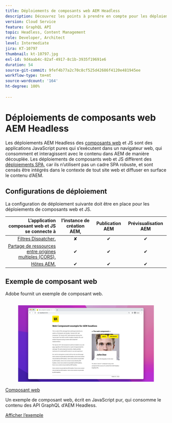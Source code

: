 ```yaml
---
title: Déploiements de composants web AEM Headless
description: Découvrez les points à prendre en compte pour les déploiements AEM Headless basés sur des composants web et JS purs.
version: Cloud Service
feature: GraphQL API
topic: Headless, Content Management
role: Developer, Architect
level: Intermediate
jira: KT-10797
thumbnail: kt-10797.jpg
exl-id: 9d4aab4c-82af-4917-8c1b-3935f19691e6
duration: 54
source-git-commit: 9fef4b77a2c70c8cf525d42686f4120e481945ee
workflow-type: tm+mt
source-wordcount: '164'
ht-degree: 100%

---
```


# Déploiements de composants web AEM Headless

Les déploiements AEM Headless des [composants web](https://developer.mozilla.org/fr-FR/docs/Web/Web_Components) et JS sont des applications JavaScript pures qui s’exécutent dans un navigateur web, qui consomment et interagissent avec le contenu dans AEM de manière découplée. Les déploiements de composants web et JS diffèrent des [déploiements SPA](./spa.md), car ils n’utilisent pas un cadre SPA robuste, et sont censés être intégrés dans le contexte de tout site web et diffuser en surface le contenu d’AEM.


## Configurations de déploiement

La configuration de déploiement suivante doit être en place pour les déploiements de composants web et JS.

| L’application composant web et JS se connecte à | l’instance de création AEM, | Publication AEM | Prévisualisation AEM |
|---------------------------------------------------:|:----------:|:-----------:|:-----------:|
| [Filtres Dispatcher.](./configurations/dispatcher-filters.md) | ✘ | ✔ | ✔ |
| [Partage de ressources entre origines multiples (CORS).](./configurations/cors.md) | ✔ | ✔ | ✔ |
| [Hôtes AEM.](./configurations/aem-hosts.md) | ✔ | ✔ | ✔ |

## Exemple de composant web

Adobe fournit un exemple de composant web.

<div class="columns is-multiline">
    <!-- Web Component -->
    <div class="column is-half-tablet is-half-desktop is-one-third-widescreen" aria-label="Web Component" tabindex="0">
       <div class="card">
           <div class="card-image">
               <figure class="image is-16by9">
                   <a href="../example-apps/web-component.md" title="Composant web" tabindex="-1">
                       <img class="is-bordered-r-small" src="../example-apps/assets/web-component/web-component-card.png" alt="Composant web">
                   </a>
               </figure>
           </div>
           <div class="card-content is-padded-small">
               <div class="content">
                   <p class="headline is-size-6 has-text-weight-bold"><a href="../example-apps/web-component.md" title="Composant web">Composant web</a></p>
                   <p class="is-size-6">Un exemple de composant web, écrit en JavaScript pur, qui consomme le contenu des API GraphQL d’AEM Headless.</p>
                   <a href="../example-apps/web-component.md" class="spectrum-Button spectrum-Button--outline spectrum-Button--primary spectrum-Button--sizeM">
<span class="spectrum-Button-label has-no-wrap has-text-weight-bold">Afficher l’exemple</span>
</a>
               </div>
           </div>
       </div>
    </div>
</div>
